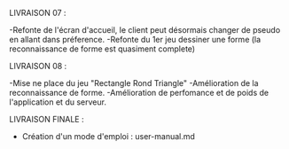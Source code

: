 ﻿LIVRAISON 07 :

-Refonte de l'écran d'accueil, le client peut désormais changer de pseudo en allant dans préference.
-Refonte du 1er jeu dessiner une forme (la reconnaissance de forme est quasiment complete)


LIVRAISON 08 :

-Mise ne place du jeu "Rectangle Rond Triangle"
-Amélioration de la reconnaissance de forme.
-Amélioration de perfomance et de poids de l'application et du serveur.

LIVRAISON FINALE :

- Création d'un mode d'emploi : user-manual.md

